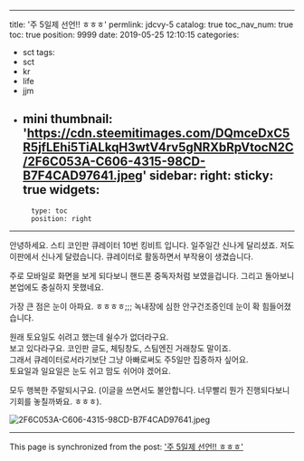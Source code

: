 
---
title: '주 5일제 선언!! ㅎㅎㅎ'
permlink: jdcvy-5
catalog: true
toc_nav_num: true
toc: true
position: 9999
date: 2019-05-25 12:10:15
categories:
- sct
tags:
- sct
- kr
- life
- jjm
- mini
thumbnail: 'https://cdn.steemitimages.com/DQmceDxC5R5jfLEhi5TiALkqH3wtV4rv5gNRXbRpVtocN2C/2F6C053A-C606-4315-98CD-B7F4CAD97641.jpeg'
sidebar:
    right:
        sticky: true
widgets:
    -
        type: toc
        position: right
---


안녕하세요.  스티 코인판 큐레이터 10번 킹비트 입니다. 
일주일간 신나게 달리셨죠.  저도 이판에서 신나게 달렸습니다.  큐레이터로 활동하면서 부작용이 생겼습니다.  

주로 모바일로 화면을 보게 되다보니 핸드폰 중독자처럼 보였을겁니다. 
그리고 돌아보니 본업에도 충실하지 못했네요.  

가장 큰 점은 눈이 아파요.  ㅎㅎㅎㅎ;;;
녹내장에 심한 안구건조증인데 눈이 확 힘들어졌습니다.  

원래 토요일도 쉬려고 했는데 쉴수가 없더라구요.  
보고 있다라구요.  코인판 글도, 체팅창도, 스팀엔진 거래창도 말이죠.  
그래서 큐레이터로서라기보단 그냥 아빠로써도 주5일만 집중하자 싶어요.  
토요일과 일요일은 눈도 쉬고 맘도 쉬어야 겠어요.  

모두 행복한 주말되시구요. 
(이글을 쓰면서도 불안합니다. 너무빨리 뭔가 진행되다보니 기회를 놓칠까봐요. ㅎㅎㅎ). 

![2F6C053A-C606-4315-98CD-B7F4CAD97641.jpeg](https://cdn.steemitimages.com/DQmceDxC5R5jfLEhi5TiALkqH3wtV4rv5gNRXbRpVtocN2C/2F6C053A-C606-4315-98CD-B7F4CAD97641.jpeg)

- - -

This page is synchronized from the post: ['주 5일제 선언!! ㅎㅎㅎ'](https://steemit.com/@kingbit/jdcvy-5)
